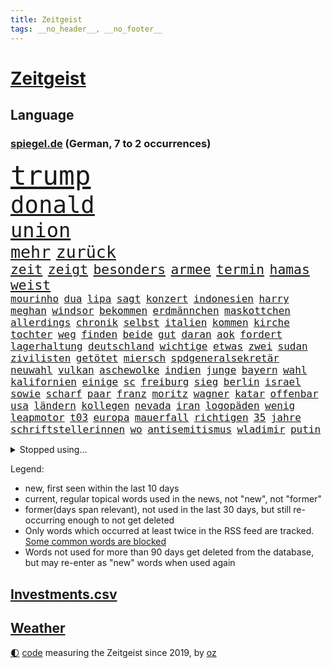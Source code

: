 ```yaml
---
title: Zeitgeist
tags: __no_header__, __no_footer__
---
```


# [Zeitgeist](https://oliz.io/zeitgeist/)

## Language

<h3><a href="https://www.spiegel.de" target="_blank">spiegel.de</a> (German, 7 to 2 occurrences)</h3>
<p style="font-family:monospace">
<span style="font-size:32pt"><a href="news_links.html#trump" class="current">trump</a></span>
<br>
<span style="font-size:28pt"><a href="news_links.html#donald" class="current">donald</a></span>
<br>
<span style="font-size:24pt"><a href="news_links.html#union" class="current">union</a></span>
<br>
<span style="font-size:20pt"><a href="news_links.html#mehr" class="current">mehr</a></span>
<span style="font-size:20pt"><a href="news_links.html#zurück" class="current">zurück</a></span>
<br>
<span style="font-size:16pt"><a href="news_links.html#zeit" class="current">zeit</a></span>
<span style="font-size:16pt"><a href="news_links.html#zeigt" class="current">zeigt</a></span>
<span style="font-size:16pt"><a href="news_links.html#besonders" class="current">besonders</a></span>
<span style="font-size:16pt"><a href="news_links.html#armee" class="current">armee</a></span>
<span style="font-size:16pt"><a href="news_links.html#termin" class="current">termin</a></span>
<span style="font-size:16pt"><a href="news_links.html#hamas" class="current">hamas</a></span>
<span style="font-size:16pt"><a href="news_links.html#weist" class="current">weist</a></span>
<br>
<span style="font-size:12pt"><a href="news_links.html#mourinho" class="new">mourinho</a></span>
<span style="font-size:12pt"><a href="news_links.html#dua" class="current">dua</a></span>
<span style="font-size:12pt"><a href="news_links.html#lipa" class="current">lipa</a></span>
<span style="font-size:12pt"><a href="news_links.html#sagt" class="current">sagt</a></span>
<span style="font-size:12pt"><a href="news_links.html#konzert" class="current">konzert</a></span>
<span style="font-size:12pt"><a href="news_links.html#indonesien" class="current">indonesien</a></span>
<span style="font-size:12pt"><a href="news_links.html#harry" class="current">harry</a></span>
<span style="font-size:12pt"><a href="news_links.html#meghan" class="new">meghan</a></span>
<span style="font-size:12pt"><a href="news_links.html#windsor" class="current">windsor</a></span>
<span style="font-size:12pt"><a href="news_links.html#bekommen" class="current">bekommen</a></span>
<span style="font-size:12pt"><a href="news_links.html#erdmännchen" class="new">erdmännchen</a></span>
<span style="font-size:12pt"><a href="news_links.html#maskottchen" class="current">maskottchen</a></span>
<span style="font-size:12pt"><a href="news_links.html#allerdings" class="current">allerdings</a></span>
<span style="font-size:12pt"><a href="news_links.html#chronik" class="current">chronik</a></span>
<span style="font-size:12pt"><a href="news_links.html#selbst" class="current">selbst</a></span>
<span style="font-size:12pt"><a href="news_links.html#italien" class="current">italien</a></span>
<span style="font-size:12pt"><a href="news_links.html#kommen" class="current">kommen</a></span>
<span style="font-size:12pt"><a href="news_links.html#kirche" class="current">kirche</a></span>
<span style="font-size:12pt"><a href="news_links.html#tochter" class="current">tochter</a></span>
<span style="font-size:12pt"><a href="news_links.html#weg" class="current">weg</a></span>
<span style="font-size:12pt"><a href="news_links.html#finden" class="current">finden</a></span>
<span style="font-size:12pt"><a href="news_links.html#beide" class="current">beide</a></span>
<span style="font-size:12pt"><a href="news_links.html#gut" class="current">gut</a></span>
<span style="font-size:12pt"><a href="news_links.html#daran" class="current">daran</a></span>
<span style="font-size:12pt"><a href="news_links.html#aok" class="current">aok</a></span>
<span style="font-size:12pt"><a href="news_links.html#fordert" class="current">fordert</a></span>
<span style="font-size:12pt"><a href="news_links.html#lagerhaltung" class="new">lagerhaltung</a></span>
<span style="font-size:12pt"><a href="news_links.html#deutschland" class="current">deutschland</a></span>
<span style="font-size:12pt"><a href="news_links.html#wichtige" class="current">wichtige</a></span>
<span style="font-size:12pt"><a href="news_links.html#etwas" class="current">etwas</a></span>
<span style="font-size:12pt"><a href="news_links.html#zwei" class="current">zwei</a></span>
<span style="font-size:12pt"><a href="news_links.html#sudan" class="current">sudan</a></span>
<span style="font-size:12pt"><a href="news_links.html#zivilisten" class="current">zivilisten</a></span>
<span style="font-size:12pt"><a href="news_links.html#getötet" class="current">getötet</a></span>
<span style="font-size:12pt"><a href="news_links.html#miersch" class="current">miersch</a></span>
<span style="font-size:12pt"><a href="news_links.html#spdgeneralsekretär" class="current">spdgeneralsekretär</a></span>
<span style="font-size:12pt"><a href="news_links.html#neuwahl" class="new">neuwahl</a></span>
<span style="font-size:12pt"><a href="news_links.html#vulkan" class="current">vulkan</a></span>
<span style="font-size:12pt"><a href="news_links.html#aschewolke" class="new">aschewolke</a></span>
<span style="font-size:12pt"><a href="news_links.html#indien" class="current">indien</a></span>
<span style="font-size:12pt"><a href="news_links.html#junge" class="current">junge</a></span>
<span style="font-size:12pt"><a href="news_links.html#bayern" class="current">bayern</a></span>
<span style="font-size:12pt"><a href="news_links.html#wahl" class="current">wahl</a></span>
<span style="font-size:12pt"><a href="news_links.html#kalifornien" class="current">kalifornien</a></span>
<span style="font-size:12pt"><a href="news_links.html#einige" class="current">einige</a></span>
<span style="font-size:12pt"><a href="news_links.html#sc" class="current">sc</a></span>
<span style="font-size:12pt"><a href="news_links.html#freiburg" class="current">freiburg</a></span>
<span style="font-size:12pt"><a href="news_links.html#sieg" class="current">sieg</a></span>
<span style="font-size:12pt"><a href="news_links.html#berlin" class="current">berlin</a></span>
<span style="font-size:12pt"><a href="news_links.html#israel" class="current">israel</a></span>
<span style="font-size:12pt"><a href="news_links.html#sowie" class="current">sowie</a></span>
<span style="font-size:12pt"><a href="news_links.html#scharf" class="current">scharf</a></span>
<span style="font-size:12pt"><a href="news_links.html#paar" class="current">paar</a></span>
<span style="font-size:12pt"><a href="news_links.html#franz" class="current">franz</a></span>
<span style="font-size:12pt"><a href="news_links.html#moritz" class="current">moritz</a></span>
<span style="font-size:12pt"><a href="news_links.html#wagner" class="current">wagner</a></span>
<span style="font-size:12pt"><a href="news_links.html#katar" class="current">katar</a></span>
<span style="font-size:12pt"><a href="news_links.html#offenbar" class="current">offenbar</a></span>
<span style="font-size:12pt"><a href="news_links.html#usa" class="current">usa</a></span>
<span style="font-size:12pt"><a href="news_links.html#ländern" class="current">ländern</a></span>
<span style="font-size:12pt"><a href="news_links.html#kollegen" class="current">kollegen</a></span>
<span style="font-size:12pt"><a href="news_links.html#nevada" class="current">nevada</a></span>
<span style="font-size:12pt"><a href="news_links.html#iran" class="current">iran</a></span>
<span style="font-size:12pt"><a href="news_links.html#logopäden" class="new">logopäden</a></span>
<span style="font-size:12pt"><a href="news_links.html#wenig" class="current">wenig</a></span>
<span style="font-size:12pt"><a href="news_links.html#leapmotor" class="new">leapmotor</a></span>
<span style="font-size:12pt"><a href="news_links.html#t03" class="new">t03</a></span>
<span style="font-size:12pt"><a href="news_links.html#europa" class="current">europa</a></span>
<span style="font-size:12pt"><a href="news_links.html#mauerfall" class="current">mauerfall</a></span>
<span style="font-size:12pt"><a href="news_links.html#richtigen" class="current">richtigen</a></span>
<span style="font-size:12pt"><a href="news_links.html#35" class="current">35</a></span>
<span style="font-size:12pt"><a href="news_links.html#jahre" class="current">jahre</a></span>
<span style="font-size:12pt"><a href="news_links.html#schriftstellerinnen" class="current">schriftstellerinnen</a></span>
<span style="font-size:12pt"><a href="news_links.html#wo" class="current">wo</a></span>
<span style="font-size:12pt"><a href="news_links.html#antisemitismus" class="current">antisemitismus</a></span>
<span style="font-size:12pt"><a href="news_links.html#wladimir" class="current">wladimir</a></span>
<span style="font-size:12pt"><a href="news_links.html#putin" class="current">putin</a></span>
</p>
<details>
<summary>Stopped using...</summary>
<p class="former" style="font-size:12pt">
analyse(1480) flugzeug(1480) verschiedene(1480) abgeordnete(1477) entdeckung(1477) präsentieren(1477) behörde(1476) demonstranten(1476) jedem(1476) juden(1476) klaren(1476) müller(1476) rassistisch(1476) versuchten(1476) wünschen(1476) österreichs(1476) digitalisierung(1475) geschlagen(1475) gäste(1475) wichtigste(1475) solidarität(1474) tobt(1474) verschiebt(1474) also(1473) keller(1473) prüfung(1473) weitgehend(1473) zeichnet(1473) and(1472) aufgerufen(1472) bedenken(1472) bundesweit(1472) erneute(1472) guter(1472) bestimmt(1471) botschaften(1471) coronakrise(1471) erlassen(1470) großteil(1470) kohle(1470) rheinlandpfalz(1470) zuständige(1470) börse(1469) problemen(1469) stattfinden(1469) dramatisch(1468) höher(1468) rand(1468) unmut(1468) handelt(1467) hintergrund(1467) lügen(1467) schien(1467) stärke(1467) verhindert(1467) beinahe(1466) hotels(1466) leitet(1466) springt(1466) 33(1465) ermittlern(1465) gegangen(1465) manuel(1465) runde(1465) still(1465) 600(1464) debatten(1464) verbindet(1464) 2030(1463) 32(1463) abgehört(1463) beginnen(1462) hölle(1462) rollen(1462) lücke(1461) tausenden(1461) verkaufen(1461) näher(1459) distanz(1458) holocaust(1458) auftrag(1457) störung(1457) offenbart(1455) pkw(1455) enge(1454) mieten(1454) norwegen(1454) vorgaben(1454) tiefen(1453) spitzenreiter(1452) öffentliche(1449) umgeht(1448) landet(1446) karten(1445) favorit(1443) zeigten(1436) geblieben(1435) einkommen(1432) überfordert(1428) palästinenser(1423) verdoppelt(1421) schadensersatz(1406) niederländer(1367) westliche(1365) lehrerin(1352) übrig(1286) fußballnationalmannschaft(1270) jahresende(1235) drohende(1234) zerstörte(1213) insbesondere(1194) erfolgreichste(1180) befürwortet(1164) erkrankte(1162) jahrzehnt(1157) realität(1148) king(1144) fifa(1140) verbündeten(1139) gesetzentwurf(1124) straftaten(1116) rauswurf(1108) ruhestand(1105) militärischen(1069) akw(1059) kiews(1056) verabschieden(1048) ärztin(1048) propaganda(1029) genehmigt(1025) krim(1021) spaltung(1005) flughäfen(982) betreibt(980) versagen(972) gestärkt(965) beben(938) nationalelf(933) messerattacke(932) 48(927) großmutter(912) umstände(908) perfekte(907) harter(894) unterliegt(894) westjordanland(894) unterlag(893) weltverband(885) suchte(882) verklagen(881) sinne(877) älter(854) finde(853) geste(842) stören(832) notruf(811) raten(802) 63(793) begrenzen(793) talkshow(778) ereignet(776) feierten(769) fortschritt(769) vaters(759) angreifen(753) sauber(747) staatsanwalt(747) großeinsatz(739) rückstand(734) carter(731) beantragen(721) äußerung(718) tabu(709) staates(703) jüdische(696) airbus(690) anscheinend(690) wein(688) auflaufen(680) verschafft(680) muster(679) hinnehmen(676) day(658) ansicht(657) kongo(656) perspektive(652) miete(645) zwingt(643) initiative(640) fahrbahn(638) islamistischen(638) verdächtigt(638) berge(632) niederländischen(630) kleinere(625) vermeintliche(620) brauche(614) 2007(610) alonso(610) 51(609) statistischen(586) optionen(585) fließen(584) geschehen(582) denkmal(578) genaue(576) wohnen(574) gründung(567) arten(563) fußballverband(557) durchgesetzt(552) gemälde(552) forscherin(543) getrieben(541) katrin(535) protestierten(524) fossile(523) landtagswahlen(521) blamiert(519) kopenhagen(509) einbestellt(505) wirtschaftlich(505) website(502) moschee(497) ralf(493) greta(488) überlegen(486) langjährigen(485) lebend(483) fußballem(480) selben(480) weisen(476) ärmelkanal(476) pass(475) flieger(473) arbeitslosen(465) aufgrund(465) eauto(461) mutmaßliches(460) palästinensische(457) nächster(452) wmtitel(450) häfen(449) psyche(449) entstand(446) kindesmissbrauch(445) netanyahus(441) torwart(441) innere(437) digitalen(432) drehte(430) prägen(429) xabi(429) anzeige(426) amerikanischen(424) flüsse(422) alaska(421) momente(420) verfolgung(419) leinwand(417) wohnviertel(416) umgehend(414) trinken(413) gewechselt(410) vorzugehen(409) verfahrens(408) weitet(404) rotes(401) sicherheitslage(401) harsche(399) update(397) 76(396) gearbeitet(393) berüchtigte(392) isst(392) verliebt(391) weinen(390) sanitäter(388) entertainment(386) demos(381) zusammengestoßen(381) 22jährige(380) veröffentlichung(379) 85(378) bahnsteig(378) vierjährige(378) kritischen(374) kundgebung(370) wiedervereinigung(366) angegangen(365) hamasangriff(365) betonte(363) angeschlagen(359) 1990(357) tipp(357) flugverkehr(355) generalstaatsanwaltschaft(355) nouripour(354) omid(354) jüdinnen(352) schlaf(348) abfall(347) usschauspieler(347) finanzministerium(345) kulturszene(343) friedlich(339) hamasmassaker(339) bundeskartellamt(334) beendete(333) vollständige(331) geschenkt(330) anstehenden(329) psychologe(328) chan(325) ließe(325) bundestagswahl(323) demnächst(319) junis(319) beklagen(318) ausgleich(317) oscarpreisträgerin(313) wahre(313) erinnerung(307) hits(304) ostdeutsche(302) bahnen(301) vorsitz(300) huthis(298) to(298) übernommen(295) kinderpornografie(291) bunker(290) abermals(288) rutscht(287) ordentlich(285) taipeh(284) format(281) badenwürttembergischen(278) minus(276) schritten(276) lily(275) musikerin(273) sony(271) boykottiert(270) haag(268) girls(264) nachholbedarf(264) original(263) anmelden(261) vergewaltigungen(261) besetztes(259) gefühle(258) nationalsozialismus(256) stellvertreter(255) populisten(251) innerlich(250) präsidentschaftskandidat(250) auslösen(249) hing(249) solches(249) fahndet(248) gäbe(246) lösten(245) klettern(242) jahrestag(240) glimpflich(239) regionalzug(237) auslöser(236) eukommissionspräsidentin(236) supermärkte(236) pferde(235) verlorene(235) ewigkeit(234) rihanna(234) north(233) seltsamen(233) sitze(232) urteilte(232) agenda(231) spitzen(231) bildschirm(230) gewalttat(230) blutbad(229) datenschützer(229) stewart(229) 1982(227) kitchen(227) rheinmetall(226) beruflich(225) operationen(222) kippte(221) philosophie(221) durchhalten(219) langweilig(216) westdeutschland(215) dürfe(214) tvduell(213) flugabwehrsysteme(212) taxis(212) kriegsführung(210) laufende(209) überfahrt(209) matchwinner(206) einbruch(205) parlaments(205) riskante(205) space(205) afdabgeordneter(204) grundlegende(204) israelgazakonflikt(204) bekannter(203) dominierte(203) hirnforschung(203) faktencheck(198) getreten(198) fünfjähriger(197) vehement(197) objekt(195) transportiert(195) einheimische(194) milliardäre(194) rüstungskonzern(193) denkbar(192) bürgerkrieg(191) techniken(191) blue(188) etappe(188) zivilgesellschaft(188) prägt(187) relativ(187) kapazität(184) zuwachs(184) 74jährigen(183) jahrhunderts(183) hunderttausenden(181) wahlheimat(181) ablauf(180) angelegte(180) diplomatischen(180) sticht(180) dschihadisten(179) regelung(178) spioniert(178) kontrollen(177) rapstar(175) chemotherapie(174) einbrecher(174) virologe(174) krah(173) nachspiel(173) opas(173) parkplatz(173) stephen(173) verlaufen(173) jessica(172) attentats(171) gekippt(171) laufender(169) abgeschaltet(168) angeschlagenen(168) bundeskabinett(168) rechtsstreit(168) eurozone(167) jubelten(167) begrenzten(166) champagner(166) capri(165) impfstoffe(164) klo(164) vermitteln(164) dänische(163) wahlrecht(163) jenna(162) magischen(162) verleumdung(162) lebenserwartung(161) flop(160) mitgefühl(160) reiz(160) schwamm(160) spitzenkandidatin(160) 21jährige(159) ausbreitung(159) blutigen(159) enkel(159) erprobung(158) beachtliche(157) genauen(157) beschließen(156) entzündet(156) m(156) brutalen(155) europäisches(155) unbekanntes(155) s(154) schütze(154) südamerika(154) verbrenneraus(154) deepmind(153) unterzeichnet(153) geist(152) absagen(151) eras(151) wichtigster(151) einsatzkräften(150) hilton(150) linearen(150) propalästinensischer(150) überschwemmte(150) ameisen(149) blunt(149) psychischer(148) umständen(148) schulhof(147) vorgeschichte(147) safe(146) veronika(146) jeweils(145) entwirft(144) steuereinnahmen(144) wählte(144) exmanager(142) normaler(142) pochen(142) bewegende(141) feuerwerkskörper(141) buchtipp(140) kollegin(140) kurswechsel(140) münchens(140) reichsbürgergruppe(140) sonja(140) herum(139) nrwinnenminister(139) tourist(139) wahlplakat(139) gemeint(138) neunzigerjahre(138) symbolischen(138) führer(137) texaner(137) laufbahn(136) unterstellt(136) blauen(135) diejenigen(135) ermordeten(134) suchten(134) cockpit(133) sportart(133) franken(132) halyna(132) hutchins(132) royal(132) ausgebuht(131) ceos(131) fassung(131) lauterbachs(131) motivierte(131) verwüstet(131) brown(129) gebissen(128) heimgesucht(128) magie(128) milliardenschäden(127) ohr(126) tragische(126) zuerst(126) ägyptischen(126) /(125) atem(125) behält(125) verfeindeten(125) 106(124) dame(124) grünenabgeordnete(124) hakenkreuz(124) rex(124) tyrannosaurus(124) diesel(123) einzelhandel(123) interaktiven(123) rückblick(123) nostalgie(122) abgerissen(121) fahrlässig(121) parteizentrale(121) einzelheiten(120) kanzlei(119) coco(118) dingen(118) schulweg(118) popsängerin(117) verreisen(117) banker(116) grüner(116) friedensgespräche(115) kümmern(115) mob(115) bände(114) erfinden(114) fachkräften(114) glaubwürdig(114) performance(114) beziehen(113) tödliches(113) wärmewende(113) eustrafzölle(112) fußballtransfers(112) geschehnisse(112) kalt(112) 88(111) gewählte(111) neuartigen(111) bundesamts(110) geklappt(110) sang(110) usmilitär(110) anhalten(108) bestellungen(108) d(108) erfolglos(108) gezeugt(108) saubere(108) verfehlt(108) erkunden(107) fachmann(107) hauptverdächtiger(107) kremlkritiker(107) scheuen(107) indianapolis(106) 30jährige(105) hamaskommandeur(105) hausmittel(104) k(104) rudert(104) verfassungswidrig(104) fasst(103) funktionen(103) hisbollahmiliz(103) kandidieren(103) matthäus(103) direktmandat(102) geltenden(102) tirol(102) kirmes(101) oberfläche(101) tvdebatte(101) weltpremiere(101) inlandsgeheimdienst(99) klamroth(99) zivilbevölkerung(99) flughafens(98) küren(98) zutiefst(98) masoud(97) neulinge(97) pezeshkian(97) tony(97) bann(96) clips(96) exnationalspieler(96) engere(95) erzeugen(95) reste(95) viereinhalb(95) turnen(94) üppigen(94) coldplay(93) demiral(93) merih(93) out(93) reisenden(93) wolfsgruß(93) kohlekraftwerk(92) tarifverhandlungen(92) verbrennungen(92) zweijähriger(92) ardprogramm(91) datenschützern(91) eigentliche(91) erpressung(91) gauland(91) gelbes(91) gewütet(91) probe(91) prämie(91) sicherheitsmitarbeiter(91) übersehen(91) impfstoff(90) merkt(90) niedrigere(90) weltmeisterin(90) a1(89) außenposten(89) bertelsmann(89) esa(89) geheuer(89) großauftrag(89) israelhass(89) magazins(89) zusammenhängen(89) überfiel(89) mocromafia(88) 49jährige(87) außenpolitiker(87) bahnübergang(87) oberfranken(87) rust(87) brauchte(86) messerstichen(86) verstopfte(86) willi(86) auffallend(85) bundeskanzlerin(85) handgelenk(85) höchstleistungen(85) moderat(85) moderiert(85) spurlos(85) tattoo(85) tatwaffe(85) akademie(84) butler(84) ermorden(84) innerparteilicher(84) legitim(84) ablaufen(83) ahmed(83) beigesetzt(83) gottes(83) luftschläge(83) yoga(83) ermordete(82) 77jährige(81) beschäftigung(81) goldmedaille(81) kinderbetreuung(81) tätig(81) unbeschrankten(81) freundschaften(80) hüten(80) rechtsextremistischen(80) ron(80) 1971(79) gemäßigt(79) gewaltbereitschaft(79) mitt(79) nachwuchshoffnung(79) romney(79) sechzigerjahre(79) bandkollege(78) halbzeitshow(78) hügel(78) identifikation(78) interpretiert(78) montage(78) 140(77) dagmar(77) forscherteam(77) gesprächs(77) hingelegt(77) manzel(77) sprachrohr(77) söldnertums(77) arbeitskräften(76) einstigen(76) längerer(76) saale(76) zukommen(76) homophoben(75) pflegen(75) rechnungshofs(75) schmackhafte(75) bandidos(74) body(74) metin(74) nordkoreaner(74) neuköllns(73) statistisches(73) autobombe(72) beispiellos(72) drohnenattacke(72) emailadresse(72) jahresgehalt(72) orban(72) spendengelder(72) trübt(72) umfragewerte(72) ableger(71) heißluftballon(71) leistet(71) reformierte(71) sozialistische(71) stegner(71) thesen(71) zuneigung(71) zwiespalt(71) annehmen(70) bodenständiger(70) bundesgericht(70) hamasterroristen(70) quere(70) debütalbum(69) merlot(69) reinhold(69) annulliert(68) bodyshaming(68) gepflogenheiten(68) gezielte(68) rechner(68) träumte(68) usautor(68) verhaltens(68) verlusten(68) brandanschläge(67) gefangenenaustausch(67) kindergruppe(67) meeresschutz(67) schwinden(67) seziert(67) sperrt(67) status(67) streitfragen(67) wirren(67) bewies(66) fischen(66) olympiasieg(66) rügt(66) wettkämpfe(66) computerbrille(65) schwesig(65) viren(65) wahrgenommen(65) wetters(65) antiregierungsprotesten(64) ausgebildeten(64) besteigen(64) harmlose(64) spiegeldatenanalyse(64) verbrauchen(64) verpasste(64) vollzieht(64) würdigte(64) jackie(63) kanal(63) neffe(63) standard(63) thore(63) wegweisende(63) frontmann(62) gegenschlägen(62) seattle(62) abstürzen(61) charts(61) dienstleistungen(61) geschockt(61) grassiert(61) kinofilm(61) selbstständig(61) terrors(61) vergangen(61) verlass(61) wahlbetrug(61) anstrengung(60) asylbewerbern(60) chemnitz(60) doof(60) dschihadismus(60) militärpräsenz(60) mitreisenden(60) palästinensischer(60) querdenker(60) schlammlawinen(60) sexistisch(60) straßenschlachten(60) traumjob(60) trümmerfeld(60) usamerikanern(60) übernahm(60) busunfall(59) halbzeitpause(59) prangern(59) versenkt(59) verursachen(59) israelirankonflikt(58) palliativpflege(58) vorlesen(58) außereheliche(57) blinde(57) szenario(57) uswissenschaftler(57) vizepräsidentschaftskandidaten(57) wurf(57) entsorgung(56) hergestellt(56) charisma(55) fdpfraktionschef(55) präsidiums(55) unangenehmen(55) begibt(54) blinden(54) borg(54) flüchtet(54) folterstaat(54) fotograf(54) sahen(54) bilderbücher(53) gange(53) risse(53) römisches(53) cbs(52) erstattet(52) fußballweltverband(52) gewaltwelle(52) heißesten(52) dosen(51) harren(51) vergewaltigungsvorwürfen(51) verstand(51) werbespot(51) zahnbürsten(51) zugespielt(51) 350000(50) export(50) peinliche(50) profiteure(50) umfassend(50) äh(50) acker(49) entziehen(49) gewaltbereit(49) scheidenden(49) verrückter(49) 89(48) eumitgliedstaaten(48) irreguläre(48) offenbarung(48) rate(48) riskanten(48) rose(48) trügerisch(48) finanzwelt(47) gendergerechte(47) gier(47) globaler(47) simples(47) wohngeld(47) parteifreund(46) selbstbewussten(46) vertriebenen(46) wahlkampagne(46) wiederbelebt(46) coronapolitik(45) kleinkind(45) ngos(45) wirbelt(45) gewisse(44) kraftwerk(44) langsamer(44) erfuhren(43) instrumentalisiert(43) neuheiten(43) stücke(43) systeme(43) aufgewertet(42) oktoberfest(42) zweites(42) erreger(41) hastig(41) kairo(41) kaution(41) nbalegende(41) repressionen(41) zusammentun(41) anhaltend(40) berry(40) brandy(40) branntwein(40) carolin(40) landwirtschaftsminister(40) player(40) dicht(39) felder(39) hailie(39) inneren(39) instrumentalisierung(39) tierchen(39) wiesn(39) zurücknehmen(39) podcasts(38) ulreich(38) werkzeug(38) wäsche(38) dopingsperre(37) ersann(37) konsequenz(37) marmoush(37) neustadt(37) stammtischparolen(37) vorangehen(37) vušković(37) 47jährige(36) netze(36) notwendig(36) pferderennen(36) überfüllten(36) fehlendes(35) hamann(35) nationalratswahl(35) quallen(35) spö(35) verunglückten(35) bisweilen(34) braunschweig(34) millionenpublikum(34) ukrainenews(34) eberl(33) finder(33) kabel(33) kleinstpartei(33) ramstein(33) abgeschnitten(32) befunden(32) carearbeit(32) durchgewunken(32) leidtragende(32) mutigen(32) vorstands(32) berichteten(31) cochefin(31) einkaufen(31) floh(31) gescheiterten(31) auslandsreise(30) diplomatie(30) garagentor(30) schwachstelle(30) shootingstar(30) sotschi(30) storm(30) vorstellbar(30) werksschließungen(30) übertölpeln(30) bescheiden(29) eindämmen(29) koalieren(29) logisch(29) nasser(29) schlüssel(29) uss(29) zweistellig(29) bemerkung(28) brandattacke(28) ehrenamt(28) essverhalten(28) goldmedaillen(28) kontern(28) nachgehen(28) beate(27) brantner(27) exprofis(27) geliebten(27) parlamentarische(27) priester(27) wesentlich(27) antisemitisch(26) euagrarpolitik(26) infiziert(26) konzertkarten(26) niedrige(26) polizeigewerkschaft(26) rioja(26) sicherheitskonferenz(26) sozialpädagogin(26) anton(25) asyldebatte(25) ausschalten(25) begeisterte(25) chemie(25) hofreiter(25) übergibt(25) barnier(24) dauerten(24) grausame(24) pc(24) philippinische(24) rocker(24) schwerverbrecher(24) schwieriges(24) cern(23) laurent(23) na(23) picasso(23) viralen(23) aston(22) coronazeit(22) hinkt(22) klimawandelleugner(22) kräftemessen(22) musikvideo(22) nachlesen(22) pelztiere(22) rockstar(22) ufer(22) unbeeindruckt(22) vorführung(22) zusammenpasst(22) ökologische(22) voigt(21) österreichwahl(21) aggressor(20) brennbarer(20) solo(20) bestand(19) erich(19) fußballwm(19) genitalverstümmelung(19) investment(19) janis(19) joplin(19) kolonialismus(19) radiosender(19) reale(19) autofahrern(18) briefwahl(18) euweit(18) gray(18) kolonialisten(18) monats(18) mossad(18) offenheit(18) sue(18) zeitz(18) bomber(17) marketing(17) minderheit(17) misere(17) pagerattacke(17) plakat(17) polizeibeamten(17) abzuwehren(16) chipfabriken(16) kolonie(16) militärgericht(16) rauchfrei(16) wohngebäude(16) 58jährige(15) 74jähriger(15) dokumentierte(15) fortuna(15) christliche(14) durchquert(14) geliebt(14) strafbefehl(14) tüfteln(14) 43jährige(13) fernsehpreis(13) fische(13) gegensätze(13) ignorierte(13) landstrich(13) photographer(13) sally(13) volksfest(13) volkswagens(13) year(13) brett(12) country(12) demis(12) ehrgeiz(12) erzbischof(12) klimaaktivistin(12) kopfgeld(12) memoiren(12) plaudert(12) tanzt(12) detonationen(11) hisbollahchef(11) sportdirektor(11) stellungen(11) zeitgeist(11)
</p>
</details>
<p>Legend:
<ul>
<li><span class="new">new</span>, first seen within the last 10 days</li>
<li><span class="current">current</span>, regular topical words used in the news, not "new", not "former"</li>
<li><span class="former">former(days span relevant)</span>, not used in the last 30 days, but still re-occurring enough to not get deleted</li>
<li>Only words which occurred at least twice in the RSS feed are tracked. <a href="language/filters.py">Some common words are blocked</a></li>
<li>Words not used for more than 90 days get deleted from the database, but may re-enter as "new" words when used again</li>
</ul>
</p>

## [Investments](investments.html)[.csv](investments.csv)

## [Weather](weather.html)

<footer>
<a href="javascript:toggleTheme()" class="nav">🌓</a>
<a href="https://github.com/ooz/zeitgeist">code</a> measuring the Zeitgeist since 2019, by <a href="https://oliz.io">oz</a>
</footer>
